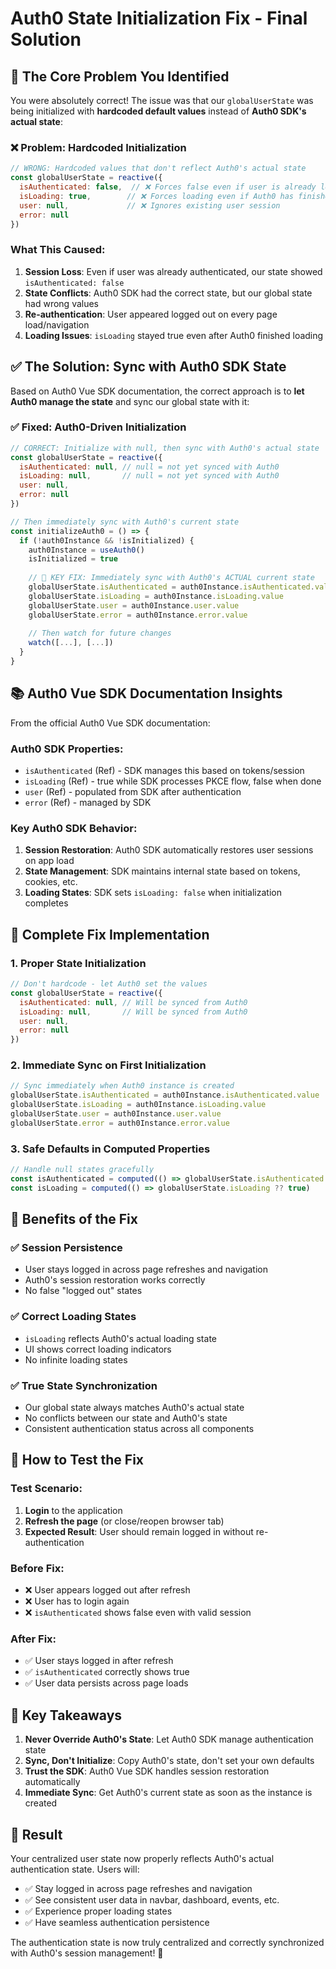 # Auth0 State Initialization Fix - Final Solution

## 🎯 **The Core Problem You Identified**

You were absolutely correct! The issue was that our `globalUserState` was being initialized with **hardcoded default values** instead of **Auth0 SDK's actual state**:

### **❌ Problem: Hardcoded Initialization**
```javascript
// WRONG: Hardcoded values that don't reflect Auth0's actual state
const globalUserState = reactive({
  isAuthenticated: false,  // ❌ Forces false even if user is already logged in
  isLoading: true,        // ❌ Forces loading even if Auth0 has finished initializing  
  user: null,             // ❌ Ignores existing user session
  error: null
})
```

### **What This Caused:**
1. **Session Loss**: Even if user was already authenticated, our state showed `isAuthenticated: false`
2. **State Conflicts**: Auth0 SDK had the correct state, but our global state had wrong values
3. **Re-authentication**: User appeared logged out on every page load/navigation
4. **Loading Issues**: `isLoading` stayed true even after Auth0 finished loading

## ✅ **The Solution: Sync with Auth0 SDK State**

Based on Auth0 Vue SDK documentation, the correct approach is to **let Auth0 manage the state** and sync our global state with it:

### **✅ Fixed: Auth0-Driven Initialization**
```javascript
// CORRECT: Initialize with null, then sync with Auth0's actual state
const globalUserState = reactive({
  isAuthenticated: null, // null = not yet synced with Auth0
  isLoading: null,       // null = not yet synced with Auth0  
  user: null,
  error: null
})

// Then immediately sync with Auth0's current state
const initializeAuth0 = () => {
  if (!auth0Instance && !isInitialized) {
    auth0Instance = useAuth0()
    isInitialized = true
    
    // 🔑 KEY FIX: Immediately sync with Auth0's ACTUAL current state
    globalUserState.isAuthenticated = auth0Instance.isAuthenticated.value
    globalUserState.isLoading = auth0Instance.isLoading.value
    globalUserState.user = auth0Instance.user.value
    globalUserState.error = auth0Instance.error.value
    
    // Then watch for future changes
    watch([...], [...])
  }
}
```

## 📚 **Auth0 Vue SDK Documentation Insights**

From the official Auth0 Vue SDK documentation:

### **Auth0 SDK Properties:**
- `isAuthenticated` (Ref<boolean>) - SDK manages this based on tokens/session
- `isLoading` (Ref<boolean>) - true while SDK processes PKCE flow, false when done
- `user` (Ref<User>) - populated from SDK after authentication
- `error` (Ref<Error>) - managed by SDK

### **Key Auth0 SDK Behavior:**
1. **Session Restoration**: Auth0 SDK automatically restores user sessions on app load
2. **State Management**: SDK maintains internal state based on tokens, cookies, etc.
3. **Loading States**: SDK sets `isLoading: false` when initialization completes

## 🔧 **Complete Fix Implementation**

### **1. Proper State Initialization**
```javascript
// Don't hardcode - let Auth0 set the values
const globalUserState = reactive({
  isAuthenticated: null, // Will be synced from Auth0
  isLoading: null,       // Will be synced from Auth0
  user: null,
  error: null
})
```

### **2. Immediate Sync on First Initialization**
```javascript
// Sync immediately when Auth0 instance is created
globalUserState.isAuthenticated = auth0Instance.isAuthenticated.value
globalUserState.isLoading = auth0Instance.isLoading.value
globalUserState.user = auth0Instance.user.value
globalUserState.error = auth0Instance.error.value
```

### **3. Safe Defaults in Computed Properties**
```javascript
// Handle null states gracefully
const isAuthenticated = computed(() => globalUserState.isAuthenticated ?? false)
const isLoading = computed(() => globalUserState.isLoading ?? true)
```

## 🎯 **Benefits of the Fix**

### **✅ Session Persistence**
- User stays logged in across page refreshes and navigation
- Auth0's session restoration works correctly
- No false "logged out" states

### **✅ Correct Loading States**
- `isLoading` reflects Auth0's actual loading state
- UI shows correct loading indicators
- No infinite loading states

### **✅ True State Synchronization**
- Our global state always matches Auth0's actual state
- No conflicts between our state and Auth0's state
- Consistent authentication status across all components

## 🧪 **How to Test the Fix**

### **Test Scenario:**
1. **Login** to the application
2. **Refresh the page** (or close/reopen browser tab)
3. **Expected Result**: User should remain logged in without re-authentication

### **Before Fix:**
- ❌ User appears logged out after refresh
- ❌ User has to login again
- ❌ `isAuthenticated` shows false even with valid session

### **After Fix:**
- ✅ User stays logged in after refresh
- ✅ `isAuthenticated` correctly shows true
- ✅ User data persists across page loads

## 📝 **Key Takeaways**

1. **Never Override Auth0's State**: Let Auth0 SDK manage authentication state
2. **Sync, Don't Initialize**: Copy Auth0's state, don't set your own defaults
3. **Trust the SDK**: Auth0 Vue SDK handles session restoration automatically
4. **Immediate Sync**: Get Auth0's current state as soon as the instance is created

## 🚀 **Result**

Your centralized user state now properly reflects Auth0's actual authentication state. Users will:
- ✅ Stay logged in across page refreshes and navigation
- ✅ See consistent user data in navbar, dashboard, events, etc.
- ✅ Experience proper loading states
- ✅ Have seamless authentication persistence

The authentication state is now truly centralized and correctly synchronized with Auth0's session management! 🎉
